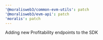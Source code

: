 ```yaml
---
'@moralisweb3/common-evm-utils': patch
'@moralisweb3/evm-api': patch
'moralis': patch
---
```


Adding new Profitability endpoints to the SDK
